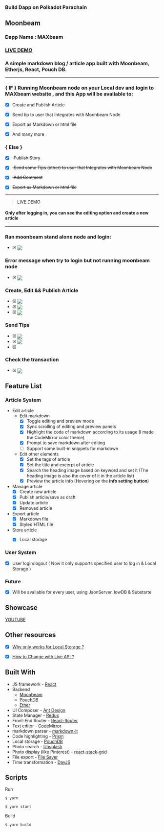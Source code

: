 

### Build Dapp on Polkadot Parachain

## Moonbeam 

### Dapp Name : MAXbeam

### [LIVE DEMO](https://maxbeam-app.web.app/)

### A simple markdown blog / article app built with Moonbeam, Etherjs, React, Pouch DB.
---


### { IF } Running Moonbeam node on your Local dev and login to MAXbeam website , and this App will be available to:

- [x] Create and Publish Article 

- [x] Send tip  to user that Integrates with  Moonbeam Node  

- [x] Export as Markdown or html file

- [x] And many more .

### { Else }
- [x] <del> Publish Story </del> 

- [x] <del> Send some Tips (ether) to user that Integrates with  Moonbeam Node  </del> 

- [x] <del> Add Comment  </del> 

- [x] <del>Export as Markdown or html file </del> 
---

> [LIVE DEMO](https://maxbeam-app.web.app/)


####  Only after logging in, you can see the editing option and create a new article
---
### Ran moonbeam stand alone node and login: 
- [x] <img src ="./ss/login-true.png" align="center">

### Error message  when try to login but not running moonbeam node
- [x] <img src ="./ss/cant-login.png" align="center">

### Create, Edit && Publish Article
- [x] <img src ="./ss/c1.png" align="center">
- [x] <img src ="./ss/c2.png" align="center">
- [x] <img src ="./ss/c3.png" align="center">

### Send Tips 
- [x] <img src ="./ss/send-tips.png" align="center">
- [x] <img src ="./ss/send-tips2.png" align="center">
- [x] <img src ="">

### Check the transaction
- [x] <img src ="./ss/check-tips.png" align="center">



## Feature List

### Article System

- Edit article
  - Edit markdown
    - [x] Toggle editing and preview mode
    - [x] Sync scrolling of editing and preview panels
    - [x] Highlight the code of markdown according to its usage (I made the CodeMirror color theme)
    - [x] Prompt to save markdown after editing
    - [ ] Support some built-in snippets for markdown
  - Edit other elements
    - [x] Set the tags of article
    - [x] Set the title and excerpt of article
    - [x] Search the heading image based on keyword and set it (The heading image is also the cover of it in the article list)
    - [x] Preview the article info (Hovering on the **info setting button**)
- Manage article
  - [x] Create new article
  - [x] Publish article/save as draft
  - [x] Update article
  - [x] Removed article
- Export article
  - [x] Markdown file
  - [x] Styled HTML file
- Store article
  - [x] Local storage


### User System

- [x] User login/logout ( Now it only supports specified user to log in & Local Storage )

### Future

- [x] Will be available for every user, using JsonServer, lowDB & Substarte


## Showcase 

[YOUTUBE](#)


## Other resources

- [x] [Why only works for Local Storage ?](#)

- [x] [How to Change with Live API ?](#)

## Built With

- JS framework - [React](https://github.com/facebook/react/)
- Backend
   - [Moonbeam](https://docs.moonbeam.network/)
   - [PouchDB](https://github.com/pouchdb/pouchdb/)
   - [Ether](https://docs.ethers.io/)
- UI Composer - [Ant Design](https://github.com/ant-design/ant-design/)
- State Manager - [Redux](https://github.com/reactjs/redux/)
- Front-End Router - [React-Router](https://github.com/ReactTraining/react-router)
- Text editor - [CodeMirror](https://github.com/codemirror/CodeMirror/)
- markdown parser - [markdown-it](https://github.com/markdown-it/markdown-it/)
- Code highlighting - [Prism](https://github.com/PrismJS/prism/)
- Local storage - [PouchDB](https://github.com/pouchdb/pouchdb/)
- Photo search - [Unsplash](https://github.com/unsplash/unsplash-js)
- Photo display (like Pinterest) - [react-stack-grid](https://github.com/tsuyoshiwada/react-stack-grid)
- File export - [File Saver](https://github.com/eligrey/FileSaver.js/)
- Time transformation - [DayJS](https://github.com/iamkun/dayjs)

## Scripts

Run

```
$ yarn 

$ yarn start
```

Build

```
$ yarn build
```
